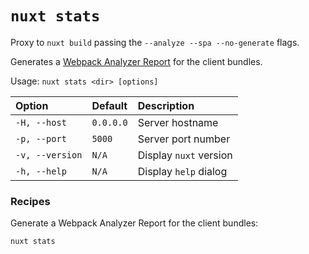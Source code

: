 # `nuxt stats`

Proxy to `nuxt build` passing the `--analyze --spa --no-generate` flags.

Generates a [Webpack Analyzer Report][fancy-stats] for the client bundles.

Usage: `nuxt stats <dir> [options]`

| Option          | Default   | Description            |
| :-------------- | :-------- | :--------------------- |
| `-H, --host`    | `0.0.0.0` | Server hostname        |
| `-p, --port`    | `5000`    | Server port number     |
| `-v, --version` | `N/A`     | Display `nuxt` version |
| `-h, --help`    | `N/A`     | Display `help` dialog  |

### Recipes

Generate a Webpack Analyzer Report for the client bundles:

```bash
nuxt stats
```

[fancy-stats]: https://fancy-stats.nuxtstack.org/client.html
